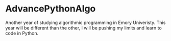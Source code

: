 # AdvancePythonAlgo

Another year of studying algorithmic programming in Emory Univeristy. 
This year will be different than the other, I will be pushing my limits and learn to code in Python. 
